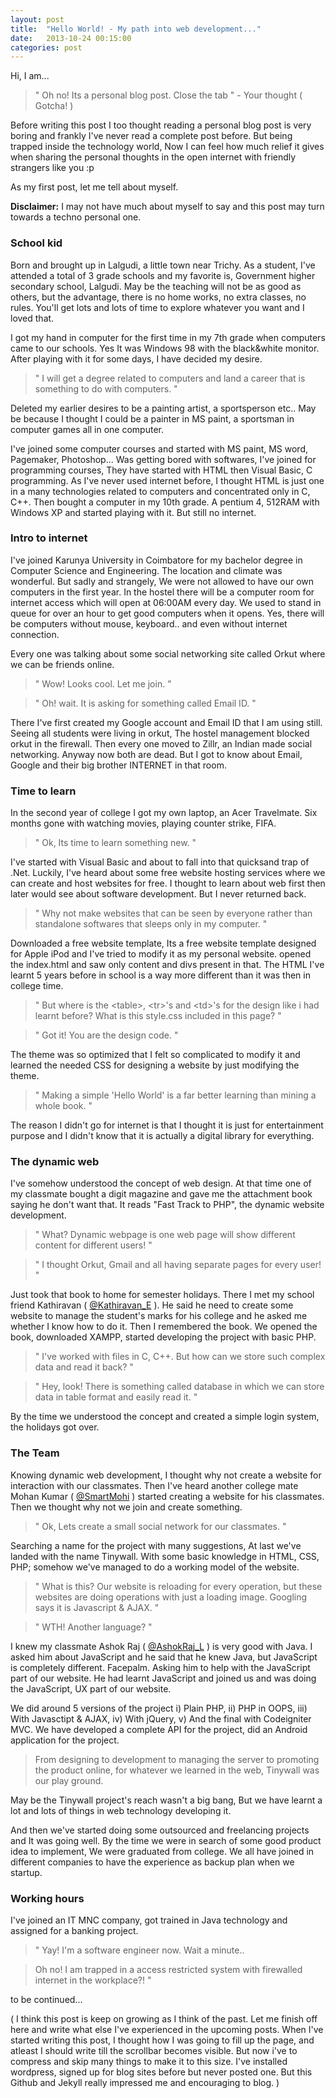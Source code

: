 ```yaml
---
layout: post
title:  "Hello World! - My path into web development..."
date:   2013-10-24 00:15:00
categories: post
---
```


 
Hi, I am...
 
>" Oh no! Its a personal blog post. Close the tab " - Your thought ( Gotcha! )
 
Before writing this post I too thought reading a personal blog post is very boring and frankly I've never read a complete post before.
But being trapped inside the technology world, Now I can feel how much relief it gives when sharing the personal thoughts in the open internet with friendly strangers like you :p
 
As my first post, let me tell about myself.
 
**Disclaimer:** I may not have much about myself to say and this post may turn towards a techno personal one.
 
### School kid
 
Born and brought up in Lalgudi, a little town near Trichy. As a student, I've attended a total of 3 grade schools and my favorite is, Government higher secondary school, Lalgudi. May be the teaching will not be as good as others, but the advantage, there is no home works, no extra classes, no rules. You'll get lots and lots of time to explore whatever you want and I loved that.
 
I got my hand in computer for the first time in my 7th grade when computers came to our schools. Yes It was Windows 98 with the black&white monitor. After playing with it for some days, I have decided my desire.
 
>" I will get a degree related to computers and land a career that is something to do with computers. "
 
Deleted my earlier desires to be a painting artist, a sportsperson etc.. May be because I thought I could be a painter in MS paint, a sportsman in computer games all in one computer.
 
I've joined some computer courses and started with MS paint, MS word, Pagemaker, Photoshop... Was getting bored with softwares, I've joined for programming courses, They have started with HTML then Visual Basic, C programming. As I've never used internet before, I thought HTML is just one in a many technologies related to computers and concentrated only in C, C++. Then bought a computer in my 10th grade. A pentium 4, 512RAM with Windows XP and started playing with it. But still no internet.
 
### Intro to internet
 
I've joined Karunya University in Coimbatore for my bachelor degree in Computer Science and Engineering. The location and climate was wonderful. But sadly and strangely, We were not allowed to have our own computers in the first year. In the hostel there will be a computer room for internet access which will open at 06:00AM every day. We used to stand in queue for over an hour to get good computers when it opens. Yes, there will be computers without mouse, keyboard.. and even without internet connection.
 
Every one was talking about some social networking site called Orkut where we can be friends online.
 
>" Wow! Looks cool. Let me join. "

>" Oh! wait. It is asking for something called Email ID. "
 
There I've first created my Google account and Email ID that I am using still.
Seeing all students were living in orkut, The hostel management blocked orkut in the firewall.
Then every one moved to Zillr, an Indian made social networking.
Anyway now both are dead.
But I got to know about Email, Google and their big brother INTERNET in that room.
 
### Time to learn
 
In the second year of college I got my own laptop, an Acer Travelmate. Six months gone with watching movies, playing counter strike, FIFA.
 
>" Ok, Its time to learn something new. "
 
I've started with Visual Basic and about to fall into that quicksand trap of .Net. Luckily, I've heard about some free website hosting services where we can create and host websites for free. I thought to learn about web first then later would see about software development. But I never returned back.
 
>" Why not make websites that can be seen by everyone rather than standalone softwares that sleeps only in my computer. " 
 
Downloaded a free website template, Its a free website template designed for Apple iPod and I've tried to modify it as my personal website. opened the index.html and saw only content and divs present in that. The HTML I've learnt 5 years before in school is a way more different than it was then in college time.
 
>" But where is the &lt;table&gt;, &lt;tr&gt;'s and &lt;td&gt;'s for the design like i had learnt before? What is this style.css included in this page? "

>" Got it! You are the design code. "
 
The theme was so optimized that I felt so complicated to modify it and learned the needed CSS for designing a website by just modifying the theme. 

>" Making a simple 'Hello World' is a far better learning than mining a whole book. "

The reason I didn't go for internet is that I thought it is just for entertainment purpose and I didn't know that it is actually a digital library for everything.
  
### The dynamic web
 
I've somehow understood the concept of web design. At that time one of my classmate bought a digit magazine and gave me the attachment book saying he don't want that. It reads "Fast Track to PHP", the dynamic website development.
 
>" What? Dynamic webpage is one web page will show different content for different users! " 

>" I thought Orkut, Gmail and all having separate pages for every user! "
 
Just took that book to home for semester holidays. There I met my school friend Kathiravan ( <a href='http://twitter.com/kathiravan_e' target='_blank' >@Kathiravan_E</a> ). He said he need to create some website to manage the student's marks for his college and he asked me whether I know how to do it. Then I remembered the book. We opened the book, downloaded XAMPP, started developing the project with basic PHP.
 
>" I've worked with files in C, C++. But how can we store such complex data and read it back? " 

>" Hey, look! There is something called database in which we can store data in table format and easily read it. "
 
By the time we understood the concept and created a simple login system, the holidays got over.
 
### The Team
 
Knowing dynamic web development, I thought why not create a website for interaction with our classmates. Then I've heard another college mate Mohan Kumar ( <a href='http://twitter.com/smartmohi' target='_blank' >@SmartMohi</a> ) started creating a website for his classmates. Then we thought why not we join and create something.
 
>" Ok, Lets create a small social network for our classmates. "
 
Searching a name for the project with many suggestions, At last we've landed with the name Tinywall. With some basic knowledge in HTML, CSS, PHP; somehow we've managed to do a working model of the website.
 
>" What is this? Our website is reloading for every operation, but these websites are doing operations with just a loading image. Googling says it is Javascript & AJAX. "

>" WTH! Another language? "
 
I knew my classmate Ashok Raj (  <a href='http://twitter.com/ashokraj_l' target='_blank' >@AshokRaj_L</a> ) is very good with Java. I asked him about JavaScript and he said that he knew Java, but JavaScript is completely different. Facepalm. Asking him to help with the JavaScript part of our website. He had learnt JavaScript and joined us and was doing the JavaScript, UX part of our website.
 
We did around 5 versions of the project i) Plain PHP, ii) PHP in OOPS, iii) With Javasctipt & AJAX, iv) With jQuery, v) And the final with Codeigniter MVC. We have developed a complete API for the project, did an Android application for the project.

>From designing to development to managing the server to promoting the product online, for whatever we learned in the web, Tinywall was our play ground.

May be the Tinywall project's reach wasn't a big bang, But we have learnt a lot and lots of things in web technology developing it. 
 
And then we've started doing some outsourced and freelancing projects and It was going well. By the time we were in search of some good product idea to implement, We were graduated from college. We all have joined in different companies to have the experience as backup plan when we startup.
 
### Working hours
 
I've joined an IT MNC company, got trained in Java technology and assigned for a banking project.
 
>" Yay! I'm a software engineer now. Wait a minute.. 

>Oh no! I am trapped in a access restricted system with firewalled internet in the workplace?! "

to be continued...

( I think this post is keep on growing as I think of the past. Let me finish off here and write what else I've experienced in the upcoming posts. When I've started writing this post, I thought how I was going to fill up the page, and atleast I should write till the scrollbar becomes visible. But now i've to compress and skip many things to make it to this size. I've installed wordpress, signed up for blog sites before but never posted one. But this Github and Jekyll really impressed me and encouraging to blog. )

